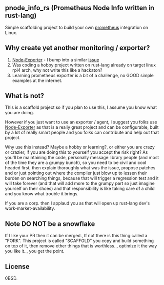 

## pnode_info_rs (Prometheus Node Info written in rust-lang)

Simple scaffolding project to build your own [prometheus](https://prometheus.io/) integration on Linux.


## Why create yet another monitoring / exporter?

  1. [Node-Exporter](https://github.com/prometheus/node_exporter) - I bump into a similar [issue](https://github.com/prometheus/node_exporter/issues/1880) 
  2. Was coding a hobby project written on rust-lang already on target linux rpi4 arch, why not write this like a hackaton?
  3. Learning prometheus exporter is a bit of a challenge, no GOOD simple examples at the internet.
 
## What is not?

This is a scaffold project so if you plan to use this, I assume you know what you are doing.

However if you just want to use an exporter / agent, I suggest you folks use [Node-Exporter](https://github.com/prometheus/node_exporter) as that is a really great project and can be configurable, built by a lot of really smart people and you folks can contribute and help out that project. 

Why use this instead? Maybe a hobby or learning?, or either you are crazy or crazier, if you are doing this to yourself you accept the risk right? As you'll be maintaining the code, personally message library people (and most of the time they are a grumpy bunch), so you need to be civil and cool headed first, then explain thoroughly what was the issue, propose patches and or just pointing out where the compiler just blow up to lessen their burden on searching things, because that will trigger a regression test and it will take forever (and that will add more to the grumpy part so just imagine yourself on their shoes) and that responsibility is like taking care of a child and you know what trouble it brings.

If you are a corp. then I applaud you as that will open up rust-lang dev's work-market-availability.


## Note DO NOT be a snowflake
If I like your PR then it can be merged., If not there is this thing called a "FORK". This project is called "SCAFFOLD" you copy and build something on top of it, then remove other things that is worthless.., optimize it the way you like it.., you get the point.



## License
0BSD.








